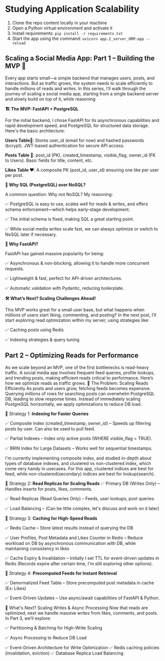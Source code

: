 # Studying Application Scalability

1. Clone the repo content locally in your machine
2. Open a Python virtual environment and activate it
3. Install requirements: `pip install -r requirements.txt`
4. Start the app using the command: `uvicorn app.2_server_ORM:app --reload`

## Scaling a Social Media App: Part 1 – Building the MVP 🚀

Every app starts small—a simple backend that manages users, posts, and interactions. But as traffic grows, the system needs to scale efficiently to handle millions of reads and writes. In this series, I’ll walk through the journey of scaling a social media app, starting from a single backend server and slowly build on top of it, while reasoning

**🏗️ The MVP: FastAPI + PostgreSQL**

For the initial backend, I chose FastAPI for its asynchronous capabilities and rapid development speed, and PostgreSQL for structured data storage. Here's the basic architecture:

**Users Table🧑**: Stores user_id (email for now) and hashed passwords (bcrypt). JWT-based authentication for secure API access.

**Posts Table 📝**: post_id (PK), created_timestamp, visible_flag, owner_id (FK to Users). Basic fields for title, content, etc.

**Likes Table ❤️**: A composite PK (post_id, user_id) ensuring one like per user per post.


**🔹 Why SQL (PostgreSQL) over NoSQL?**

A common question: Why not NoSQL? My reasoning:

 ✅ PostgreSQL is easy to use, scales well for reads & writes, and offers schema enforcement—which helps early-stage development.

 ✅ The initial schema is fixed, making SQL a great starting point.

 ✅ While social media writes scale fast, we can always optimize or switch to NoSQL later if necessary.

**🔹 Why FastAPI?**

FastAPI has gained massive popularity for being:

 ✅ Asynchronous & non-blocking, allowing it to handle more concurrent requests.

 ✅ Lightweight & fast, perfect for API-driven architectures.

 ✅ Automatic validation with Pydantic, reducing boilerplate.

**🛠️ What’s Next? Scaling Challenges Ahead!**

This MVP works great for a small user base, but what happens when millions of users start liking, commenting, and posting? In the next post, I’ll start exploring read optimization within my server, using strategies like:

 ✅ Caching posts using Redis

 ✅ Indexing strategies & query tuning

## Part 2 – Optimizing Reads for Performance
As we scale beyond an MVP, one of the first bottlenecks is read-heavy traffic. A social media app involves frequent feed queries, profile lookups, and trending posts, making efficient reads critical to performance. Here’s how we optimize reads as traffic grows.
🔹 The Problem: Scaling Reads Efficiently
As posts and users grow, fetching feeds becomes expensive. Querying millions of rows for searching posts can overwhelm PostgreSQL DB, leading to slow response times. Instead of immediately scaling PostgreSQL horizontally, we apply optimizations to reduce DB load.

📌 Strategy 1: **Indexing for Faster Queries**

✅ Composite Index (created_timestamp, owner_id) – Speeds up filtering posts by user. Can also be used to pull feed. 

✅ Partial Indexes – Index only active posts (WHERE visible_flag = TRUE). 

✅ BRIN Index for Large Datasets – Works well for sequential timestamps.

I'm currently implementing composite index, and studied in-depth about types of database indexes, and clustered vs non-clustered index, which come very handy in usecases. For this app, clustered indices are best for feed, while non-clustered(secondary) indices are best for lookup(search). 

📌 Strategy 2: **Read Replicas for Scaling Reads**
✅ Primary DB (Writes Only) – Handles inserts for posts, likes, comments. 

✅ Read Replicas (Read Queries Only) – Feeds, user lookups, post queries.

✅ Load Balancing – (Can be little complex, let's discuss and work on it later)

📌 Strategy 3: **Caching for High-Speed Reads**

✅ Redis Cache – Store latest results instead of querying the DB 

✅ User Profiles, Post Metadata and Likes Counter in Redis – Reduce workload on DB by asynchronous communication with DB, while maintaining consistency in likes 

✅ Cache Expiry & Invalidation – Initially I set TTL for event-driven updates in Redis (Records expire after certain time, I'm still exploring other options). 

📌 Strategy 4: **Precomputed Feeds for Instant Retrieval**

✅ Denormalized Feed Table – Store precomputed post metadata in cache (Ex: Likes) 

✅ Event-Driven Updates – Use async/await capabilities of FastAPI & Python.

🚀 What's Next? Scaling Writes & Async Processing
Now that reads are optimized, next we handle massive writes from likes, comments, and posts. In Part 3, we’ll explore:

✅ Partitioning & Batching for High-Write Scaling 

✅ Async Processing to Reduce DB Load 

✅ Event-Driven Architecture for Write Optimization 
✅ Redis caching policies (invalidation, eviction) 
✅ Database Replica Load Balancing
